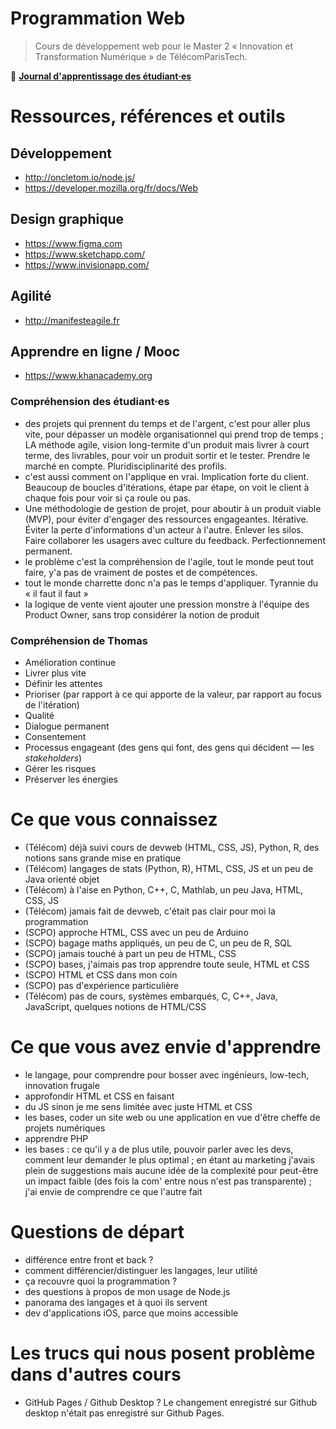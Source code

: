 # Programmation Web

> Cours de développement web pour le Master 2 « Innovation et Transformation Numérique » de TélécomParisTech.

📖 [**Journal d'apprentissage des étudiant·es**](JOURNAL.md)

# Ressources, références et outils

## Développement

- http://oncletom.io/node.js/
- https://developer.mozilla.org/fr/docs/Web

## Design graphique

- https://www.figma.com
- https://www.sketchapp.com/
- https://www.invisionapp.com/

## Agilité

- http://manifesteagile.fr

## Apprendre en ligne / Mooc

- https://www.khanacademy.org

### Compréhension des étudiant·es

- des projets qui prennent du temps et de l'argent, c'est pour aller plus vite, pour dépasser un modèle organisationnel qui prend trop de temps ; LA méthode agile, vision long-termite d'un produit mais livrer à court terme, des livrables, pour voir un produit sortir et le tester. Prendre le marché en compte. Pluridisciplinarité des profils.
- c'est aussi comment on l'applique en vrai. Implication forte du client. Beaucoup de boucles d'itérations, étape par étape, on voit le client à chaque fois pour voir si ça roule ou pas.
- Une méthodologie de gestion de projet, pour aboutir à un produit viable (MVP), pour éviter d'engager des ressources engageantes. Itérative. Éviter la perte d'informations d'un acteur à l'autre. Enlever les silos. Faire collaborer les usagers avec culture du feedback. Perfectionnement permanent.
- le problème c'est la compréhension de l'agile, tout le monde peut tout faire, y'a pas de vraiment de postes et de compétences.
- tout le monde charrette donc n'a pas le temps d'appliquer. Tyrannie du « il faut il faut »
- la logique de vente vient ajouter une pression monstre à l'équipe des Product Owner, sans trop considérer la notion de produit

### Compréhension de Thomas

- Amélioration continue
- Livrer plus vite
- Définir les attentes
- Prioriser (par rapport à ce qui apporte de la valeur, par rapport au focus de l'itération)
- Qualité
- Dialogue permanent
- Consentement
- Processus engageant (des gens qui font, des gens qui décident — les _stakeholders_)
- Gérer les risques
- Préserver les énergies


# Ce que vous connaissez

- (Télécom) déjà suivi cours de devweb (HTML, CSS, JS), Python, R, des notions sans grande mise en pratique
- (Télécom) langages de stats (Python, R), HTML, CSS, JS et un peu de Java orienté objet
- (Télécom) à l'aise en Python, C++, C, Mathlab, un peu Java, HTML, CSS, JS
- (Télécom) jamais fait de devweb, c'était pas clair pour moi la programmation
- (SCPO) approche HTML, CSS avec un peu de Arduino
- (SCPO) bagage maths appliqués, un peu de C, un peu de R, SQL
- (SCPO) jamais touché à part un peu de HTML, CSS
- (SCPO) bases, j'aimais pas trop apprendre toute seule, HTML et CSS
- (SCPO) HTML et CSS dans mon coin
- (SCPO) pas d'expérience particulière
- (Télécom) pas de cours, systèmes embarqués, C, C++, Java, JavaScript, quelques notions de HTML/CSS 

# Ce que vous avez envie d'apprendre

- le langage, pour comprendre pour bosser avec ingénieurs, low-tech, innovation frugale
- approfondir HTML et CSS en faisant
- du JS sinon je me sens limitée avec juste HTML et CSS
- les bases, coder un site web ou une application en vue d'être cheffe de projets numériques
- apprendre PHP
- les bases : ce qu'il y a de plus utile, pouvoir parler avec les devs, comment leur demander le plus optimal ; en étant au marketing j'avais plein de suggestions mais aucune idée de la complexité pour peut-être un impact faible (des fois la com' entre nous n'est pas transparente) ; j'ai envie de comprendre ce que l'autre fait

# Questions de départ

- différence entre front et back ?
- comment différencier/distinguer les langages, leur utilité
- ça recouvre quoi la programmation ?
- des questions à propos de mon usage de Node.js
- panorama des langages et à quoi ils servent
- dev d'applications iOS, parce que moins accessible

# Les trucs qui nous posent problème dans d'autres cours

- GitHub Pages / Github Desktop ? Le changement enregistré sur Github desktop n'était pas enregistré sur Github Pages.

